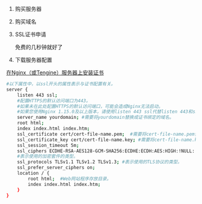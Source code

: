 

1. 购买服务器

2. 购买域名

3. SSL证书申请

   免费的几秒钟就好了

4. 下载服务器配置

[在Nginx（或Tengine）服务器上安装证书](https://help.aliyun.com/document_detail/98728.html?spm=5176.b657008.help.dexternal.7b14799doOZBo6)



```bash
#以下属性中，以ssl开头的属性表示与证书配置有关。
server {
    listen 443 ssl;
    #配置HTTPS的默认访问端口为443。
    #如果未在此处配置HTTPS的默认访问端口，可能会造成Nginx无法启动。
    #如果您使用Nginx 1.15.0及以上版本，请使用listen 443 ssl代替listen 443和ssl on。
    server_name yourdomain; #需要将yourdomain替换成证书绑定的域名。
    root html;
    index index.html index.htm;
    ssl_certificate cert/cert-file-name.pem;  #需要将cert-file-name.pem替换成已上传的证书文件的名称。
    ssl_certificate_key cert/cert-file-name.key; #需要将cert-file-name.key替换成已上传的证书私钥文件的名称。
    ssl_session_timeout 5m;
    ssl_ciphers ECDHE-RSA-AES128-GCM-SHA256:ECDHE:ECDH:AES:HIGH:!NULL:!aNULL:!MD5:!ADH:!RC4;
    #表示使用的加密套件的类型。
    ssl_protocols TLSv1.1 TLSv1.2 TLSv1.3; #表示使用的TLS协议的类型。
    ssl_prefer_server_ciphers on;
    location / {
        root html;  #Web网站程序存放目录。
        index index.html index.htm;
    }
}
```


